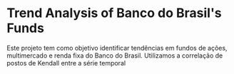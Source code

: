 
# Trend Analysis of Banco do Brasil's Funds


Este projeto tem como objetivo identificar tendências em fundos de ações, multimercado e renda fixa do Banco do Brasil. Utilizamos a correlação de postos de Kendall entre a série temporal 
